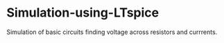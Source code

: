 # Simulation-using-LTspice
Simulation of basic circuits finding voltage across resistors and currrents.
